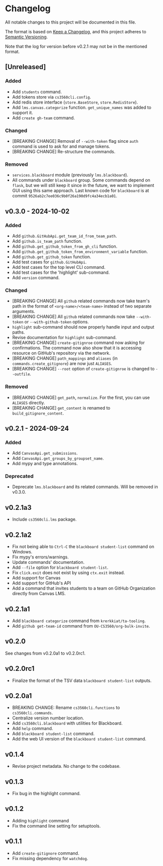 # Changelog

All notable changes to this project will be documented in this file.

The format is based on [Keep a Changelog](https://keepachangelog.com/en/1.1.0/),
and this project adheres to [Semantic Versioning](https://packaging.python.org/en/latest/discussions/versioning/).

Note that the log for version before v0.2.1 may not be in the mentioned format.

## [Unreleased]

### Added

- Add `students` command.
- Add tokens store via `cs3560cli.config`.
- Add redis store interface (`store.BaseStore`, `store.RedisStore`).
- Add `lms.canvas.categorize` function. `get_unique_names` was added to support it.
- Add `create gh-team` command.

### Changed

- [BREAKING CHANGE] Removal of `--with-token` flag since `auth` command is used to ask for and
  manage tokens.
- [BREAKING CHANGE] Re-structure the commands.

### Removed

- `services.blackboard` module (previously `lms.blackboard`).
- All commands under `blackboard` group. Some commands depend on `flask`, but we will still keep it
  since in the future, we want to implement GUI using this same approach. Last known code for `blackboard` is at commit `9526ab2c7ee036c9b0f26a190d9fc4a34ecb1a01`.

## v0.3.0 - 2024-10-02

### Added

- Add `github.GitHubApi.get_team_id_from_team_path`.
- Add `github.is_team_path` function.
- Add `github.get_github_token_from_gh_cli` function.
- Add `github.get_github_token_from_environment_variable` function.
- Add `github.get_github_token` function.
- Add test cases for `github.GitHubApi`.
- Add test cases for the top level CLI command.
- Add test cases for the 'highlight' sub-command.
- Add `version` command.

### Changed

- [BREAKING CHANGE] All `github` related commands now take team's path in the format of `<org-name>/<team-name>` instead of two separate arguments.
- [BREAKING CHANGE] All `github` related commands now take `--with-token` or `--with-github-token` options.
- `highlight` sub-command should now properly handle input and output paths.
- Revise documentation for `highlight` sub-command.
- [BREAKING CHANGE] `create-gitignroe` command now asking for confirmations. The command now also show
  that it is accessing resource on GitHub's repository via the network.
- [BREAKING CHANGE] `path_mappings` and `aliases` (in `commands.create_gitignore`) are now just `ALIASES`. 
- [BREAKING CHANGE] `--root` option of `create-gitignroe` is changed to `--outfile`.

### Removed 

- [BREAKING CHANGE] `get_path`, `normalize`. For the first, you can use `ALIASES` directly.
- [BREAKING CHANGE] `get_content` is renamed to `build_gitignore_content`.

## v0.2.1 - 2024-09-24

### Added

- Add `CanvasApi.get_submissions`.
- Add `CanvasApi.get_groups_by_groupset_name`.
- Add mypy and type annotations.

### Deprecated

- Deprecate `lms.blackboard` and its related commands. Will be removed in v0.3.0.

## v0.2.1a3

- Include `cs3560cli.lms` package.

## v0.2.1a2

- Fix not being able to `Ctrl-C` the `blackboard student-list` command on Windows.
- Fix mypy's errors/warnings.
- Update commands' documentation.
- Add `--file` option for `blackboard student-list`.
- Fix `click.exit` does not exist by using `ctx.exit` instead.
- Add support for Canvas
- Add support for GitHub's API
- Add a command that invites students to a team on GitHub Organization directly from Canvas LMS.

## v0.2.1a1

- Add `blackboard categorize` command from `krerkkiat/ta-tooling`.
- Add `github get-team-id` command from `OU-CS3560/org-bulk-invite`.

## v0.2.0

See changes from v0.2.0a1 to v0.2.0rc1.

## v0.2.0rc1

- Finalize the format of the TSV data `blackboard student-list` outputs.

## v0.2.0a1

- BREAKING CHANGE: Rename `cs3560cli.functions` to `cs3560cli.commands`.
- Centralize version number location.
- Add `cs3560cli.blackboard` with utilities for Blackboard.
- Add `help` command.
- Add `blackboard student-list` command.
- Add the web UI version of the `blackboard student-list` command.

## v0.1.4

- Revise project metadata. No change to the codebase.

## v0.1.3

- Fix bug in the highlight command.

## v0.1.2

- Adding `highlight` command
- Fix the command line setting for setuptools.

## v0.1.1

- Add `create-gitignore` command.
- Fix missing dependency for `watchdog`.
